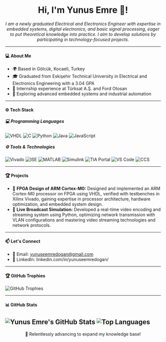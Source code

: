 <h1 align="center"> Hi, I'm Yunus Emre 👋! </h1>
<p align="center">
  <i>I am a newly graduated Electrical and Electronics Engineer with expertise in embedded systems, digital electronics, and basic signal processing, eager to put theoretical knowledge into practice. I aim to develop solutions by participating in technology-focused projects.</i>
</p>

---

#### 💻 About Me
   - 🌍 Based in Gölcük, Kocaeli, Turkey
   - 🎓 Graduated from Eskişehir Technical University in Electrical and Electronics Engineering with a 3.04 GPA
   - 💼 Internship experience at Türksat A.Ş. and Ford Otosan
   - 🌱 Exploring advanced embedded systems and industrial automation

---

#### ⚙️ Tech Stack
##### 💻 Programming Languages
![VHDL](https://img.shields.io/badge/VHDL-14354C?style=flat)
![C](https://img.shields.io/badge/C-00599C?style=flat)
![Python](https://img.shields.io/badge/Python-14354C?style=flat)
![Java](https://img.shields.io/badge/Java-ED8B00?style=flat)
![JavaScript](https://img.shields.io/badge/JavaScript-323330?style=flat)


##### ⚙️ Tools & Technologies
![Vivado](https://img.shields.io/badge/Vivado-14054C?style=flat)
![ISE](https://img.shields.io/badge/ISE-14254C?style=flat)
![MATLAB](https://img.shields.io/badge/MATLAB-14454C?style=flat)
![Simulink](https://img.shields.io/badge/Simulink-14054C?style=flat)
![TIA Portal](https://img.shields.io/badge/TIA_Portal-14554C?style=flat)
![VS Code](https://img.shields.io/badge/VS_Code-14354C?style=flat)
![CCS](https://img.shields.io/badge/CCS-14154C?style=flat)

---

#### 🏆 Projects
   - 🏅 <b>FPGA Design of ARM Cortex-M0:</b> Designed and implemented an ARM Cortex-M0 processor on FPGA using VHDL, verified with testbenches in Xilinx Vivado, gaining expertise in processor architecture, hardware optimization, and embedded system design.
   - 🏅 <b>Live Broadcast Simulation:</b> Developed a real-time video encoding and streaming system using Python, optimizing network transmission with VLAN configurations and mastering video streaming technologies and network protocols.

---

#### 📫 Let's Connect
   - 📩 Email: yunuseemredogan@gmail.com
   - 💼 LinkedIn: linkedin.com/in/yunuseemredogan/

---

#### 🏆 GitHub Trophies
![GitHub Trophies](https://github-profile-trophy.vercel.app/?username=yunuseemredogan&row=3&column=6&theme=radical)

---


#### 📊 GitHub Stats
![Yunus Emre's GitHub Stats](https://github-readme-stats.vercel.app/api?username=yunuseemredogan&show_icons=true&theme=radical&cache_seconds=3600)
![Top Languages](https://github-readme-stats.vercel.app/api/top-langs/?username=yunuseemredogan&layout=compact&theme=radical&hide_border=true&include_all_commits=true&cache_seconds=3600)
---

<!--
#### 📊 LeetCode Stats
![LeetCode Stats](https://leetcard.jacoblin.cool/yunuseemredogan?theme=dark&font=Roboto)
---
-->


<p align="center">🚀 Relentlessly advancing to expand my knowledge base!</p>


